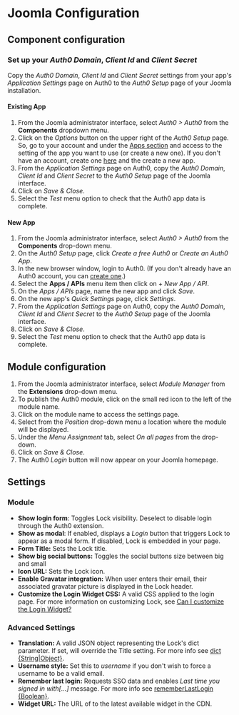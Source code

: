 # Joomla Configuration

## Component configuration

### Set up your *Auth0 Domain*, *Client Id* and *Client Secret*

Copy the *Auth0 Domain*, *Client Id* and *Client Secret* settings from your app's *Application Settings* page on Auth0 to the *Auth0 Setup* page of your Joomla installation.

#### Existing App
1. From the Joomla administrator interface, select *Auth0 > Auth0* from the **Components** dropdown menu.
2. Click on the *Options* button on the upper right of the *Auth0 Setup* page.
So, go to your account and under the [Apps section](${manage_url}/#/applications) and access to the setting of the app you want to use (or create a new one). If you don't have an account, create one [here](https://auth0.com) and the create a new app.
4. From the *Application Settings* page on Auth0, copy the *Auth0 Domain*, *Client Id* and *Client Secret* to the *Auth0 Setup* page of the Joomla interface.
5. Click on *Save & Close*.
6. Select the *Test* menu option to check that the Auth0 app data is complete.

#### New App
1. From the Joomla administrator interface, select *Auth0 > Auth0* from the **Components** drop-down menu.
2. On the *Auth0 Setup* page, click *Create a free Auth0* or *Create an  Auth0 App*.
3. In the new browser window, login to Auth0. (If you don't already have an Auth0 account, you can [create one](https://auth0.com).)
4. Select the **Apps / APIs** menu item then click on *+ New App / API*.
5. On the *Apps / APIs* page, name the new app and click *Save*.
6. On the new app's *Quick Settings* page, click *Settings*.
7. From the *Application Settings* page on Auth0, copy the *Auth0 Domain*, *Client Id* and *Client Secret* to the *Auth0 Setup* page of the Joomla interface.
8. Click on *Save & Close*.
9. Select the *Test* menu option to check that the Auth0 app data is complete.

## Module configuration

1. From the Joomla administrator interface, select *Module Manager* from the **Extensions** drop-down menu.
2. To publish the Auth0 module, click on the small red icon to the left of the module name.
3. Click on the module name to access the settings page.
4. Select from the *Position* drop-down menu a location where the module will be displayed.
5. Under the *Menu Assignment* tab, select *On all pages* from the drop-down.
6. Click on *Save & Close*.
7. The Auth0 *Login* button will now appear on your Joomla homepage.

## Settings

### Module

- **Show login form**: Toggles Lock visibility. Deselect to disable login through the Auth0 extension.
- **Show as modal**: If enabled, displays a *Login* button that triggers Lock to appear as a modal form. If disabled, Lock is embedded in your page.
- **Form Title:** Sets the Lock title.
- **Show big social buttons:** Toggles the social buttons size between big and small
- **Icon URL:** Sets the Lock icon.
- **Enable Gravatar integration:** When user enters their email, their associated gravatar picture is displayed in the Lock header.
- **Customize the Login Widget CSS:** A valid CSS applied to the login page. For more information on customizing Lock, see [Can I customize the Login Widget?](https://github.com/auth0/wp-auth0#can-i-customize-the-login-widget)

### Advanced Settings

- **Translation:** A valid JSON object representing the Lock's dict parameter. If set, will override the Title setting. For more info see [dict {String|Object}](/libraries/lock/customization#dict-string-object-).
- **Username style:** Set this to *username* if you don't wish to force a username to be a valid email.
- **Remember last login:** Requests SSO data and enables *Last time you signed in with[...]* message. For more info see [rememberLastLogin {Boolean}](/libraries/lock/customization#rememberlastlogin-boolean-).
- **Widget URL:** The URL of to the latest available widget in the CDN.
